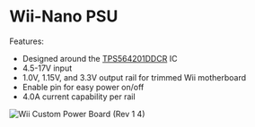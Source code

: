 # Wii-Nano PSU
Features: 
- Designed around the [TPS564201DDCR](https://www.ti.com/lit/ds/symlink/tps564201.pdf?HQS=dis-dk-null-digikeymode-dsf-pf-null-wwe&ts=1701724916653&ref_url=https%253A%252F%252Fwww.ti.com%252Fgeneral%252Fdocs%252Fsuppproductinfo.tsp%253FdistId%253D10%2526gotoUrl%253Dhttps%253A%252F%252Fwww.ti.com%252Flit%252Fgpn%252Ftps564201) IC
- 4.5-17V input
- 1.0V, 1.15V, and 3.3V output rail for trimmed Wii motherboard
- Enable pin for easy power on/off
- 4.0A current capability per rail
  
![Wii Custom Power Board (Rev 1 4)](https://github.com/ArminAustin200/Wii-Nano-Project/assets/145053354/05e121ec-a3d3-4263-b9a4-b021d2add86a)
